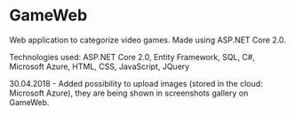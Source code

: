 # GameWeb
Web application to categorize video games. Made using ASP.NET Core 2.0.

Technologies used: ASP.NET Core 2.0, Entity Framework, SQL, C#, Microsoft Azure, HTML, CSS, JavaScript, JQuery

30.04.2018 - Added possibility to upload images (stored in the cloud: Microsoft Azure), they are being shown in screenshots gallery on GameWeb.
